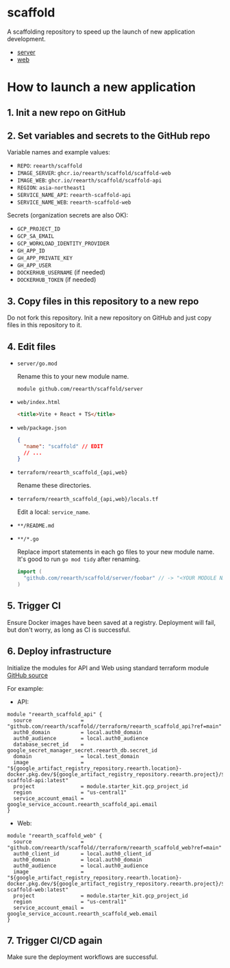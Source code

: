 # scaffold

A scaffolding repository to speed up the launch of new application development.

- [server](server)
- [web](web)

# How to launch a new application

## 1. Init a new repo on GitHub

## 2. Set variables and secrets to the GitHub repo

Variable names and example values:

- `REPO`: `reearth/scaffold`
- `IMAGE_SERVER`: `ghcr.io/reearth/scaffold/scaffold-web`
- `IMAGE_WEB`: `ghcr.io/reearth/scaffold/scaffold-api`
- `REGION`: `asia-northeast1`
- `SERVICE_NAME_API`: `reearth-scaffold-api`
- `SERVICE_NAME_WEB`: `reearth-scaffold-web`

Secrets (organization secrets are also OK):

- `GCP_PROJECT_ID`
- `GCP_SA_EMAIL`
- `GCP_WORKLOAD_IDENTITY_PROVIDER`
- `GH_APP_ID`
- `GH_APP_PRIVATE_KEY`
- `GH_APP_USER`
- `DOCKERHUB_USERNAME` (if needed)
- `DOCKERHUB_TOKEN` (if needed)

## 3. Copy files in this repository to a new repo

Do not fork this repository. Init a new repository on GitHub and just copy files in this repository to it.

## 4. Edit files

- `server/go.mod`

  Rename this to your new module name.

  ```
  module github.com/reearth/scaffold/server
  ```

- `web/index.html`

  ```HTML
  <title>Vite + React + TS</title>
  ```

- `web/package.json`

  ```json
  {
    "name": "scaffold" // EDIT
    // ...
  }
  ```

- `terraform/reearth_scaffold_{api,web}`

  Rename these directories.

- `terraform/reearth_scaffold_{api,web}/locals.tf`

  Edit a local: `service_name`.

- `**/README.md`

- `**/*.go`

  Replace import statements in each go files to your new module name. It's good to run `go mod tidy` after renaming.

  ```go
  import (
    "github.com/reearth/scaffold/server/foobar" // -> "<YOUR MODULE NAME>/server/foobar"
  )
  ```

## 5. Trigger CI

Ensure Docker images have been saved at a registry. Deployment will fail, but don't worry, as long as CI is successful.

## 6. Deploy infrastructure

Initialize the modules for API and Web using standard terraform module [GitHub source](https://developer.hashicorp.com/terraform/language/modules/sources#github)

For example:

- API:

```hcl
module "reearth_scaffold_api" {
  source                = "github.com/reearth/scaffold//terraform/reearth_scaffold_api?ref=main"
  auth0_domain          = local.auth0_domain
  auth0_audience        = local.auth0_audience
  database_secret_id    = google_secret_manager_secret.reearth_db.secret_id
  domain                = local.test_domain
  image                 = "${google_artifact_registry_repository.reearth.location}-docker.pkg.dev/${google_artifact_registry_repository.reearth.project}/${google_artifact_registry_repository.reearth.name}/reearth-scaffold-api:latest"
  project               = module.starter_kit.gcp_project_id
  region                = "us-central1"
  service_account_email = google_service_account.reearth_scaffold_api.email
}
```

- Web:

```hcl
module "reearth_scaffold_web" {
  source                = "github.com/reearth/scaffold//terraform/reearth_scaffold_web?ref=main"
  auth0_client_id       = local.auth0_client_id
  auth0_domain          = local.auth0_domain
  auth0_audience        = local.auth0_audience
  image                 = "${google_artifact_registry_repository.reearth.location}-docker.pkg.dev/${google_artifact_registry_repository.reearth.project}/${google_artifact_registry_repository.reearth.name}/reearth-scaffold-web:latest"
  project               = module.starter_kit.gcp_project_id
  region                = "us-central1"
  service_account_email = google_service_account.reearth_scaffold_web.email
}
```

## 7. Trigger CI/CD again

Make sure the deployment workflows are successful.
